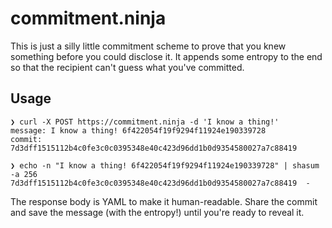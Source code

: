 # commitment.ninja

This is just a silly little commitment scheme to prove that you knew
something before you could disclose it. It appends some entropy to the
end so that the recipient can't guess what you've committed.

## Usage

```
❯ curl -X POST https://commitment.ninja -d 'I know a thing!'
message: I know a thing! 6f422054f19f9294f11924e190339728
commit: 7d3dff1515112b4c0fe3c0c0395348e40c423d96dd1b0d9354580027a7c88419

❯ echo -n "I know a thing! 6f422054f19f9294f11924e190339728" | shasum -a 256
7d3dff1515112b4c0fe3c0c0395348e40c423d96dd1b0d9354580027a7c88419  -
```

The response body is YAML to make it human-readable. Share the commit
and save the message (with the entropy!) until you're ready to reveal
it.
